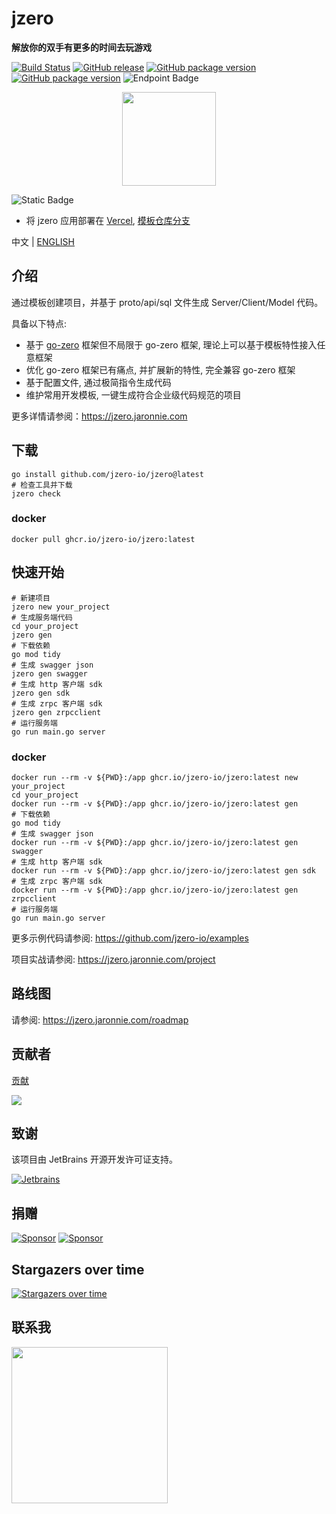 # jzero

**解放你的双手有更多的时间去玩游戏**

[![Build Status](https://img.shields.io/github/actions/workflow/status/jzero-io/jzero/ci.yaml?branch=main&label=jzero-ci&logo=github&style=flat-square)](https://github.com/jzero-io/jzero/actions?query=workflow%3Ajzero-ci)
[![GitHub release](https://img.shields.io/github/release/jzero-io/jzero.svg?style=flat-square)](https://github.com/jzero-io/jzero/releases/latest)
[![GitHub package version](https://img.shields.io/github/v/release/jzero-io/jzero?include_prereleases&sort=semver&label=Docker%20Image%20version)](https://github.com/jzero-io/jzero/pkgs/container/jzero)
[![GitHub package version](https://img.shields.io/github/v/release/jzero-io/jzero-action?include_prereleases&sort=semver&label=Jzero%20Action%20Version)](https://github.com/marketplace/actions/jzero-action)
![Endpoint Badge](https://img.shields.io/endpoint?url=https%3A%2F%2Fvercel.jaronnie.com%2Fapi%2Fv1%2Fshields%2Fgithub%2Fjzero-io%2Fjzero%2Fpkgs%2Fcontainer%2Fjzero%2Fdownloads&label=Image%20Pulls)

<p align="center">
<img align="center" width="150px" src="https://oss.jaronnie.com/jzero.jpg">
</p>

![Static Badge](https://img.shields.io/badge/Latest_New_Feature-blue?style=for-the-badge)

* 将 jzero 应用部署在 [Vercel](https://vercel.com), [模板仓库分支](https://github.com/jzero-io/templates/tree/api-vercel)

中文 | [ENGLISH](README-EN.md)

## 介绍

通过模板创建项目，并基于 proto/api/sql 文件生成 Server/Client/Model 代码。

具备以下特点:
* 基于 [go-zero](https://go-zero.dev) 框架但不局限于 go-zero 框架, 理论上可以基于模板特性接入任意框架
* 优化 go-zero 框架已有痛点, 并扩展新的特性, 完全兼容 go-zero 框架
* 基于配置文件, 通过极简指令生成代码
* 维护常用开发模板, 一键生成符合企业级代码规范的项目

更多详情请参阅：https://jzero.jaronnie.com

## 下载

```shell
go install github.com/jzero-io/jzero@latest
# 检查工具并下载
jzero check
```

### docker

```shell
docker pull ghcr.io/jzero-io/jzero:latest
```

## 快速开始

```shell
# 新建项目
jzero new your_project
# 生成服务端代码
cd your_project
jzero gen
# 下载依赖
go mod tidy
# 生成 swagger json
jzero gen swagger
# 生成 http 客户端 sdk
jzero gen sdk
# 生成 zrpc 客户端 sdk
jzero gen zrpcclient
# 运行服务端
go run main.go server
```

### docker

```shell
docker run --rm -v ${PWD}:/app ghcr.io/jzero-io/jzero:latest new your_project
cd your_project
docker run --rm -v ${PWD}:/app ghcr.io/jzero-io/jzero:latest gen
# 下载依赖
go mod tidy
# 生成 swagger json
docker run --rm -v ${PWD}:/app ghcr.io/jzero-io/jzero:latest gen swagger
# 生成 http 客户端 sdk
docker run --rm -v ${PWD}:/app ghcr.io/jzero-io/jzero:latest gen sdk
# 生成 zrpc 客户端 sdk
docker run --rm -v ${PWD}:/app ghcr.io/jzero-io/jzero:latest gen zrpcclient
# 运行服务端
go run main.go server
```

更多示例代码请参阅: https://github.com/jzero-io/examples

项目实战请参阅: https://jzero.jaronnie.com/project

## 路线图

请参阅: https://jzero.jaronnie.com/roadmap

## 贡献者

[贡献](https://jzero.jaronnie.com/guide/contribute)

<div>
  <a href="https://github.com/jzero-io/jzero/graphs/contributors">
    <img src="https://contrib.rocks/image?repo=jzero-io/jzero" />
  </a>
</div>

## 致谢

该项目由 JetBrains 开源开发许可证支持。

[![Jetbrains](https://resources.jetbrains.com/storage/products/company/brand/logos/jb_beam.svg)](https://www.jetbrains.com/?from=jzero)

## 捐赠

[![Sponsor](https://img.shields.io/badge/Sponsor-%E2%9D%A4-red?label=Sponsor-WePay)](https://oss.jaronnie.com/2021723027876_.pic.jpg)
[![Sponsor](https://img.shields.io/badge/Sponsor-%E2%9D%A4-red?label=Sponsor-AliPay)](https://oss.jaronnie.com/2031723027877_.pic.jpg)

## Stargazers over time

[![Stargazers over time](https://starchart.cc/jzero-io/jzero.svg)](https://starchart.cc/jzero-io/jzero)

## 联系我

<p align="center">
<img align="left" width="250px" height="250px" src="https://oss.jaronnie.com/weixin2.jpg">
</p>
